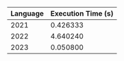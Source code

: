 | Language | Execution Time (s) |
|-----------|---------------------|
| 2021 | 0.426333 |
| 2022 | 4.640240 |
| 2023 | 0.050800 |
